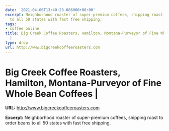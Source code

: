 ```yaml
---
date: '2021-04-06T13:40:23.086000+00:00'
excerpt: Neighborhood roaster of super-premium coffees, shipping roast to order beans
  to all 50 states with fast free shipping.
tags:
- coffee online
title: Big Creek Coffee Roasters, Hamilton, Montana-Purveyor of Fine Whole Bean Coffees
  |
type: drop
url: http://www.bigcreekcoffeeroasters.com
---
```


# Big Creek Coffee Roasters, Hamilton, Montana-Purveyor of Fine Whole Bean Coffees |

**URL:** http://www.bigcreekcoffeeroasters.com

**Excerpt:** Neighborhood roaster of super-premium coffees, shipping roast to order beans to all 50 states with fast free shipping.
